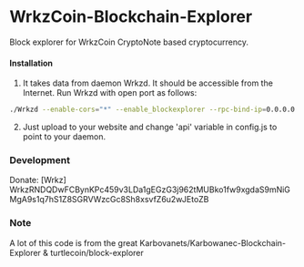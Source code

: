 # WrkzCoin-Blockchain-Explorer
Block explorer for WrkzCoin CryptoNote based cryptocurrency.

#### Installation

1) It takes data from daemon Wrkzd. It should be accessible from the Internet. Run Wrkzd with open port as follows:
```bash
./Wrkzd --enable-cors="*" --enable_blockexplorer --rpc-bind-ip=0.0.0.0 --rpc-bind-port=17856
```
2) Just upload to your website and change 'api' variable in config.js to point to your daemon.


### Development
Donate: [Wrkz] WrkzRNDQDwFCBynKPc459v3LDa1gEGzG3j962tMUBko1fw9xgdaS9mNiGMgA9s1q7hS1Z8SGRVWzcGc8Sh8xsvfZ6u2wJEtoZB

### Note

A lot of this code is from the great Karbovanets/Karbowanec-Blockchain-Explorer & turtlecoin/block-explorer
